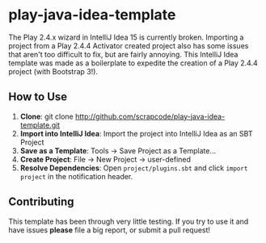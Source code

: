 play-java-idea-template
=======================

The Play 2.4.x wizard in IntelliJ Idea 15 is currently broken. Importing a project from a Play 2.4.4 Activator created 
project also has some issues that aren't too difficult to fix, but are fairly annoying. This IntelliJ Idea template was 
made as a boilerplate to expedite the creation of a Play 2.4.4 project (with Bootstrap 3!).

How to Use
----------
1. **Clone**: git clone http://github.com/scrapcode/play-java-idea-template.git
2. **Import into IntelliJ Idea**: Import the project into IntelliJ Idea as an SBT Project
3. **Save as a Template**: Tools -> Save Project as a Template...
4. **Create Project**: File -> New Project -> user-defined
5. **Resolve Dependencies**: Open `project/plugins.sbt` and click `import project` in the notification header.

Contributing
------------
This template has been through very little testing. If you try to use it and have issues **please** file a big report, 
or submit a pull request!